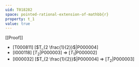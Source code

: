 ```yaml
---
uid: T018282
space: pointed-rational-extension-of-mathbb{r}
property: t_1
value: true
---
```

[[Proof]]

* [T000811] [$T_{2 \frac{1}{2}}$|P000004]
* [I000118] [$T_2$|P000003] => [$T_1$|P000002]
* [I000032] [$T_{2 \frac{1}{2}}$|P000004] => [$T_2$|P000003]

